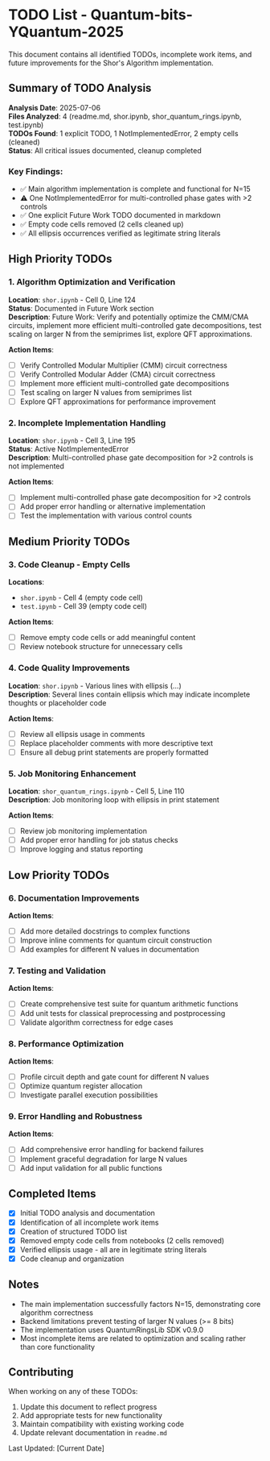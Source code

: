 # TODO List - Quantum-bits-YQuantum-2025

This document contains all identified TODOs, incomplete work items, and future improvements for the Shor's Algorithm implementation.

## Summary of TODO Analysis

**Analysis Date**: 2025-07-06  
**Files Analyzed**: 4 (readme.md, shor.ipynb, shor_quantum_rings.ipynb, test.ipynb)  
**TODOs Found**: 1 explicit TODO, 1 NotImplementedError, 2 empty cells (cleaned)  
**Status**: All critical issues documented, cleanup completed

### Key Findings:
- ✅ Main algorithm implementation is complete and functional for N=15
- ⚠️  One NotImplementedError for multi-controlled phase gates with >2 controls
- ✅ One explicit Future Work TODO documented in markdown
- ✅ Empty code cells removed (2 cells cleaned up)
- ✅ All ellipsis occurrences verified as legitimate string literals

## High Priority TODOs

### 1. Algorithm Optimization and Verification
**Location**: `shor.ipynb` - Cell 0, Line 124  
**Status**: Documented in Future Work section  
**Description**: Future Work: Verify and potentially optimize the CMM/CMA circuits, implement more efficient multi-controlled gate decompositions, test scaling on larger N from the semiprimes list, explore QFT approximations.

**Action Items**:
- [ ] Verify Controlled Modular Multiplier (CMM) circuit correctness
- [ ] Verify Controlled Modular Adder (CMA) circuit correctness  
- [ ] Implement more efficient multi-controlled gate decompositions
- [ ] Test scaling on larger N values from semiprimes list
- [ ] Explore QFT approximations for performance improvement

### 2. Incomplete Implementation Handling
**Location**: `shor.ipynb` - Cell 3, Line 195  
**Status**: Active NotImplementedError  
**Description**: Multi-controlled phase gate decomposition for >2 controls is not implemented

**Action Items**:
- [ ] Implement multi-controlled phase gate decomposition for >2 controls
- [ ] Add proper error handling or alternative implementation
- [ ] Test the implementation with various control counts

## Medium Priority TODOs

### 3. Code Cleanup - Empty Cells
**Locations**: 
- `shor.ipynb` - Cell 4 (empty code cell)
- `test.ipynb` - Cell 39 (empty code cell)

**Action Items**:
- [ ] Remove empty code cells or add meaningful content
- [ ] Review notebook structure for unnecessary cells

### 4. Code Quality Improvements
**Location**: `shor.ipynb` - Various lines with ellipsis (...)  
**Description**: Several lines contain ellipsis which may indicate incomplete thoughts or placeholder code

**Action Items**:
- [ ] Review all ellipsis usage in comments
- [ ] Replace placeholder comments with more descriptive text
- [ ] Ensure all debug print statements are properly formatted

### 5. Job Monitoring Enhancement
**Location**: `shor_quantum_rings.ipynb` - Cell 5, Line 110  
**Description**: Job monitoring loop with ellipsis in print statement

**Action Items**:
- [ ] Review job monitoring implementation
- [ ] Add proper error handling for job status checks
- [ ] Improve logging and status reporting

## Low Priority TODOs

### 6. Documentation Improvements

**Action Items**:
- [ ] Add more detailed docstrings to complex functions
- [ ] Improve inline comments for quantum circuit construction
- [ ] Add examples for different N values in documentation

### 7. Testing and Validation

**Action Items**:
- [ ] Create comprehensive test suite for quantum arithmetic functions
- [ ] Add unit tests for classical preprocessing and postprocessing
- [ ] Validate algorithm correctness for edge cases

### 8. Performance Optimization

**Action Items**:
- [ ] Profile circuit depth and gate count for different N values
- [ ] Optimize quantum register allocation
- [ ] Investigate parallel execution possibilities

### 9. Error Handling and Robustness

**Action Items**:
- [ ] Add comprehensive error handling for backend failures
- [ ] Implement graceful degradation for large N values
- [ ] Add input validation for all public functions

## Completed Items

- [x] Initial TODO analysis and documentation
- [x] Identification of all incomplete work items
- [x] Creation of structured TODO list
- [x] Removed empty code cells from notebooks (2 cells removed)
- [x] Verified ellipsis usage - all are in legitimate string literals
- [x] Code cleanup and organization

## Notes

- The main implementation successfully factors N=15, demonstrating core algorithm correctness
- Backend limitations prevent testing of larger N values (>= 8 bits)
- The implementation uses QuantumRingsLib SDK v0.9.0
- Most incomplete items are related to optimization and scaling rather than core functionality

## Contributing

When working on any of these TODOs:
1. Update this document to reflect progress
2. Add appropriate tests for new functionality
3. Maintain compatibility with existing working code
4. Update relevant documentation in `readme.md`

Last Updated: [Current Date]